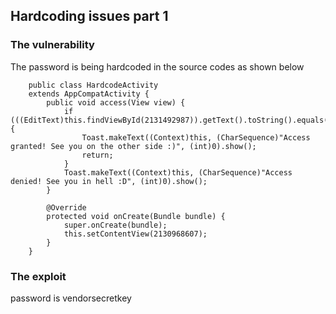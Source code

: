## Hardcoding issues part 1

### The vulnerability

The password is being hardcoded in the source codes as shown below

        public class HardcodeActivity
        extends AppCompatActivity {
            public void access(View view) {
                if (((EditText)this.findViewById(2131492987)).getText().toString().equals("vendorsecretkey")) {
                    Toast.makeText((Context)this, (CharSequence)"Access granted! See you on the other side :)", (int)0).show();
                    return;
                }
                Toast.makeText((Context)this, (CharSequence)"Access denied! See you in hell :D", (int)0).show();
            }

            @Override
            protected void onCreate(Bundle bundle) {
                super.onCreate(bundle);
                this.setContentView(2130968607);
            }
        }

### The exploit

password is vendorsecretkey
